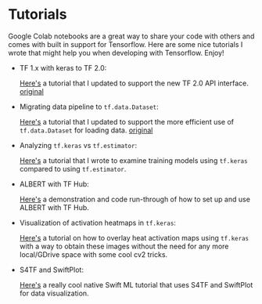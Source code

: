 # Tutorials

Google Colab notebooks are a great way to share your code with others and comes with built in support for Tensorflow. Here are some nice tutorials I wrote that might help you when developing with Tensorflow. Enjoy!

- TF 1.x with keras to TF 2.0:

  [Here's](https://colab.research.google.com/drive/1oHnEZ5w8Y0PFhwRZLx9h1YOautDQEDm-) a tutorial that I updated to support the new TF 2.0 API interface. [original](https://www.tutorialspoint.com/tensorflow/tensorflow_keras.htm)

- Migrating data pipeline to ```tf.data.Dataset```:

  [Here's](https://colab.research.google.com/gist/WilliamHYZhang/1a77408d603703ce5e3eed000dc8b915/classification.ipynb) a tutorial that I updated to support the more efficient use of ```tf.data.Dataset``` for loading data. [original](https://www.tensorflow.org/tutorials/images/classification)

- Analyzing ```tf.keras``` vs ```tf.estimator```:

  [Here's](https://colab.research.google.com/drive/1QrIbk12DPl5IDdIL56jYN5LyjRbS3sEw) a tutorial that I wrote to examine training models using ```tf.keras``` compared to using ```tf.estimator```.

- ALBERT with TF Hub:

  [Here's](https://colab.research.google.com/drive/10obw7iPySglC2fWjLDVhzDVA_ULFx2S2) a demonstration and code run-through of how to set up and use ALBERT with TF Hub.

- Visualization of activation heatmaps in `tf.keras`:

  [Here's](https://colab.research.google.com/drive/1PF6tVF0uX8UcMoRfSBauPltSJdxHVFIL) a tutorial on how to overlay heat activation maps using `tf.keras` with a way to obtain these images without the need for any more local/GDrive space with some cool cv2 tricks.
  
- S4TF and SwiftPlot:

  [Here's](https://github.com/WilliamHYZhang/swiftplot/blob/notebook_addition/Notebooks/Machine%20Learning%20with%20Swift%20for%20TensorFlow%20and%20SwiftPlot.ipynb) a really cool native Swift ML tutorial that uses S4TF and SwiftPlot for data visualization.
